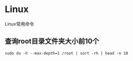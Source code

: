 # Linux
Linux常用命令
## 查询root目录文件夹大小前10个
```
sudo du -h --max-depth=1 /root | sort -rh | head -n 10
```
